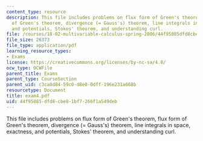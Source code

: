 ```yaml
---
content_type: resource
description: This file includes problems on flux form of Green's theorem, flux form
  of Green's theorem, divergence (= Gauss's) theorem, line integrals in space, exactness,
  and potentials, Stokes' theorem, and understanding curl.
file: /courses/18-02-multivariable-calculus-spring-2006/44f95085dfd8cbe81bf7266f1a549deb_exam4.pdf
file_size: 26373
file_type: application/pdf
learning_resource_types:
- Exams
license: https://creativecommons.org/licenses/by-nc-sa/4.0/
ocw_type: OCWFile
parent_title: Exams
parent_type: CourseSection
parent_uid: c3ca0d84-59c0-d8e0-0dff-196e231a668b
resourcetype: Document
title: exam4.pdf
uid: 44f95085-dfd8-cbe8-1bf7-266f1a549deb
---
```

This file includes problems on flux form of Green's theorem, flux form of Green's theorem, divergence (= Gauss's) theorem, line integrals in space, exactness, and potentials, Stokes' theorem, and understanding curl.